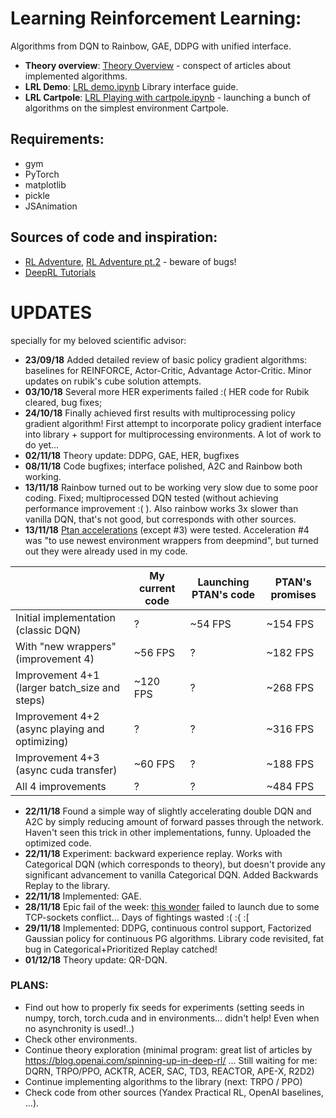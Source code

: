 # Learning Reinforcement Learning:
Algorithms from DQN to Rainbow, GAE, DDPG with unified interface.

* **Theory overview**: [Theory Overview](https://github.com/FortsAndMills/Learning-Reinforcement-Learning/tree/master/Theory%20Overview) - conspect of articles about implemented algorithms.
* **LRL Demo**: [LRL demo.ipynb](https://github.com/FortsAndMills/Learning-Reinforcement-Learning/blob/master/LearningRL%20-%20Demo.ipynb) Library interface guide.
* **LRL Cartpole**: [LRL Playing with cartpole.ipynb](https://github.com/FortsAndMills/Learning-Reinforcement-Learning/blob/master/LRL%20Playing%20with%20cartpole.ipynb) - launching a bunch of algorithms on the simplest environment Cartpole.

## Requirements:
* gym
* PyTorch
* matplotlib
* pickle
* JSAnimation

## Sources of code and inspiration:
* [RL Adventure](https://github.com/higgsfield/RL-Adventure), [RL Adventure pt.2](https://github.com/higgsfield/RL-Adventure-2) - beware of bugs!
* [DeepRL Tutorials](https://github.com/qfettes/DeepRL-Tutorials)

# UPDATES
specially for my beloved scientific advisor:
* **23/09/18** Added detailed review of basic policy gradient algorithms: baselines for REINFORCE, Actor-Critic, Advantage Actor-Critic. Minor updates on rubik's cube solution attempts.
* **03/10/18** Several more HER experiments failed :( HER code for Rubik cleared, bug fixes;
* **24/10/18** Finally achieved first results with multiprocessing policy gradient algorithm! First attempt to incorporate policy gradient interface into library + support for multiprocessing environments. A lot of work to do yet...
* **02/11/18** Theory update: DDPG, GAE, HER, bugfixes
* **08/11/18** Code bugfixes; interface polished, A2C and Rainbow both working.
* **13/11/18** Rainbow turned out to be working very slow due to some poor coding. Fixed; multiprocessed DQN tested (without achieving performance improvement :( ). Also rainbow works 3x slower than vanilla DQN, that's not good, but corresponds with other sources.
* **13/11/18** [Ptan accelerations](https://medium.com/mlreview/speeding-up-dqn-on-pytorch-solving-pong-in-30-minutes-81a1bd2dff55) (except #3) were tested. Acceleration #4 was "to use newest environment wrappers from deepmind", but turned out they were already used in my code.

| | My current code| Launching PTAN's code | PTAN's promises |
| ------------ | ------------ | ------------- | ------------- |
| Initial implementation (classic DQN) | ? | ~54 FPS | ~154 FPS |
| With "new wrappers" (improvement 4) | ~56 FPS | ? | ~182 FPS |
| Improvement 4+1 (larger batch_size and steps) | ~120 FPS | ? | ~268 FPS |
| Improvement 4+2 (async playing and optimizing) | ? | ? | ~316 FPS |
| Improvement 4+3 (async cuda transfer) | ~60 FPS | ? | ~188 FPS |
| All 4 improvements | ? | ? | ~484 FPS |

* **22/11/18** Found a simple way of slightly accelerating double DQN and A2C by simply reducing amount of forward passes through the network. Haven't seen this trick in other implementations, funny. Uploaded the optimized code.
* **22/11/18** Experiment: backward experience replay. Works with Categorical DQN (which corresponds to theory), but doesn't provide any significant advancement to vanilla Categorical DQN. Added Backwards Replay to the library.
* **22/11/18** Implemented: GAE.
* **28/11/18** Epic fail of the week: [this wonder](https://github.com/Unity-Technologies/ml-agents) failed to launch due to some TCP-sockets conflict... Days of fightings wasted :( :{ :\[
* **29/11/18** Implemented: DDPG, continuous control support, Factorized Gaussian policy for continuous PG algorithms. Library code revisited, fat bug in Categorical+Prioritized Replay catched!
* **01/12/18** Theory update: QR-DQN.

### PLANS:
* Find out how to properly fix seeds for experiments (setting seeds in numpy, torch, torch.cuda and in environments... didn't help! Even when no asynchronity is used!..)
* Check other environments.
* Continue theory exploration (minimal program: great list of articles by https://blog.openai.com/spinning-up-in-deep-rl/ ... Still waiting for me: DQRN, TRPO/PPO, ACKTR, ACER, SAC, TD3, REACTOR, APE-X, R2D2)
* Continue implementing algorithms to the library (next: TRPO / PPO)
* Check code from other sources (Yandex Practical RL, OpenAI baselines, ...).

